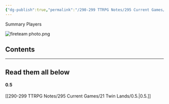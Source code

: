 ```yaml
---
{"dg-publish":true,"permalink":"/290-299 TTRPG Notes/295 Current Games/21 Twin Lands/Twin Lands Notes/"}
---
```



Summary
Players

![fireteam photo.png](/img/user/290-299%20TTRPG%20Notes/295%20Current%20Games/13%20DnDestiny/13.02%20Wiki/Party/fireteam%20photo.png)

## Contents




****

## Read them all below

#### 0.5 
[[290-299 TTRPG Notes/295 Current Games/21 Twin Lands/0.5.\|0.5.]]